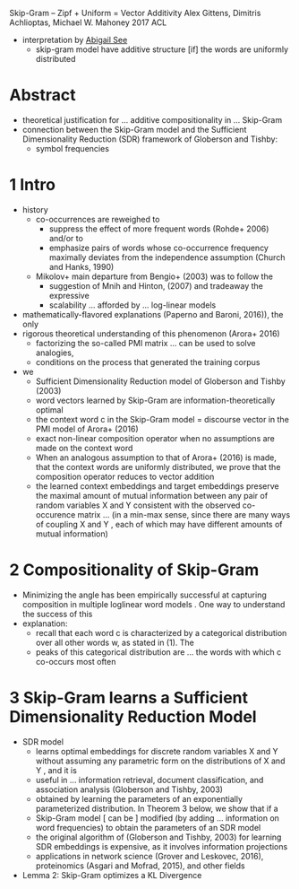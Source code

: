 Skip-Gram – Zipf + Uniform = Vector Additivity
Alex Gittens, Dimitris Achlioptas, Michael W. Mahoney
2017 ACL

* interpretation by [Abigail See](http://www.abigailsee.com/2017/08/30/four-deep-learning-trends-from-acl-2017-part-1.html)
  * skip-gram model have additive structure [if] the words are uniformly
    distributed

# Abstract

* theoretical justification for ... additive compositionality in ... Skip-Gram
* connection between the Skip-Gram model and the
  Sufficient Dimensionality Reduction (SDR) framework of Globerson and Tishby:
  * symbol frequencies

# 1 Intro

* history
  * co-occurrences are reweighed to
    * suppress the effect of more frequent words (Rohde+ 2006) and/or to
    * emphasize pairs of words whose co-occurrence frequency maximally deviates
      from the independence assumption (Church and Hanks, 1990)
  * Mikolov+ main departure from Bengio+ (2003) was to follow the
    * suggestion of Mnih and Hinton, (2007) and tradeaway the expressive
    * scalability ... afforded by ... log-linear models
* mathematically-flavored explanations (Paperno and Baroni, 2016)), the only
* rigorous theoretical understanding of this phenomenon (Arora+ 2016)
  * factorizing the so-called PMI matrix ... can be used to solve analogies,
  * conditions on the process that generated the training corpus
* we
  * Sufficient Dimensionality Reduction model of Globerson and Tishby (2003)
  * word vectors learned by Skip-Gram are information-theoretically optimal
  * the context word c in the Skip-Gram model = 
    discourse vector in the PMI model of Arora+ (2016)
  * exact non-linear composition operator when no assumptions are made on the
    context word
  * When an analogous assumption to that of Arora+ (2016) is made, that
    the context words are uniformly distributed, we prove that the 
    composition operator reduces to vector addition
  * the learned context embeddings and target embeddings preserve the maximal
    amount of mutual information between any pair of random variables X and Y
    consistent with the observed co-occurence matrix ... (in a min-max sense,
    since there are many ways of coupling X and Y , each of which may have
    different amounts of mutual information)

# 2 Compositionality of Skip-Gram

* Minimizing the angle has been empirically successful at capturing composition
  in multiple loglinear word models . One way to understand the success of this
* explanation:
  * recall that each word c is characterized by a categorical distribution over
    all other words w, as stated in (1). The
  * peaks of this categorical distribution are ... the words with which c
    co-occurs most often

# 3 Skip-Gram learns a Sufficient Dimensionality Reduction Model

* SDR model
  * learns optimal embeddings for discrete random variables X and Y without
    assuming any parametric form on the distributions of X and Y , and it is
  * useful in ... information retrieval, document classification, and
    association analysis (Globerson and Tishby, 2003)
  * obtained by learning the parameters of an exponentially parameterized
    distribution. In Theorem 3 below, we show that if a
  * Skip-Gram model [ can be ] modified (by adding ... information on word
    frequencies) to obtain the parameters of an SDR model
  * the original algorithm of (Globerson and Tishby, 2003) for learning SDR
    embeddings is expensive, as it involves information projections
  * applications in network science (Grover and Leskovec, 2016), proteinomics
    (Asgari and Mofrad, 2015), and other fields
* Lemma 2: Skip-Gram optimizes a KL Divergence
